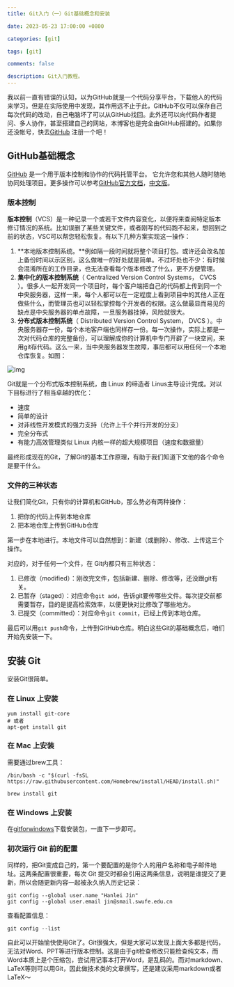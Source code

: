 ```yaml
---
title: Git入门（一）Git基础概念和安装

date: 2023-05-23 17:00:00 +0800

categories: [git]

tags: [git]

comments: false

description: Git入门教程。
---
```


我以前一直有错误的认知，以为GitHub就是一个代码分享平台，下载他人的代码来学习。但是在实际使用中发现，其作用远不止于此，GitHub不仅可以保存自己每次代码的改动，自己电脑坏了可以从GitHub找回。此外还可以向代码作者提问、多人协作，甚至搭建自己的网站，本博客也是完全由GitHub搭建的。如果你还没帐号，快去[GitHub](https://github.com/) 注册一个吧！

## GitHub基础概念

[GitHub](https://github.com/) 是一个用于版本控制和协作的代码托管平台。 它允许您和其他人随时随地协同处理项目。更多操作可以参考[GitHub官方文档](https://docs.github.com/zh)，[中文版](https://gitee.com/progit)。

### 版本控制

**版本控制**（VCS）是一种记录一个或若干文件内容变化，以便将来查阅特定版本修订情况的系统。比如误删了某些关键文件，或者刚写的代码跑不起来，想回到之前的状态，VSC可以帮您轻松恢复。有以下几种方案实现这一操作：

1. **本地版本控制系统。**例如隔一段时间就将整个项目打包。或许还会改名加上备份时间以示区别，这么做唯一的好处就是简单。不过坏处也不少：有时候会混淆所在的工作目录，也无法查看每个版本修改了什么，更不方便管理。
2. **集中化的版本控制系统**（ Centralized Version Control Systems， CVCS ）。很多人一起开发同一个项目时，每个客户端把自己的代码都上传到同一个中央服务器，这样一来，每个人都可以在一定程度上看到项目中的其他人正在做些什么，而管理员也可以轻松掌控每个开发者的权限。这么做最显而易见的缺点是中央服务器的单点故障，一旦服务器挂掉，风险就很大。
3. **分布式版本控制系统**（ Distributed Version Control System， DVCS ）。中央服务器存一份，每个本地客户端也同样存一份。每一次操作，实际上都是一次对代码仓库的完整备份，可以理解成你的计算机中专门开辟了一块空间，来用git存代码。这么一来，当中央服务器发生故障，事后都可以用任何一个本地仓库恢复。如图：

![img](https://gitee.com/progit/figures/18333fig0103-tn.png)

Git就是一个分布式版本控制系统，由 Linux 的缔造者 Linus主导设计完成。对以下目标进行了相当卓越的优化：

- 速度
- 简单的设计
- 对非线性开发模式的强力支持（允许上千个并行开发的分支）
- 完全分布式
- 有能力高效管理类似 Linux 内核一样的超大规模项目（速度和数据量）

最终形成现在的Git，了解Git的基本工作原理，有助于我们知道下文他的各个命令是要干什么。

### 文件的三种状态

让我们简化Git，只有你的计算机和GitHub，那么势必有两种操作：

1. 把你的代码上传到本地仓库
2. 把本地仓库上传到GitHub仓库

第一步在本地进行。本地文件可以自然想到：新建（或删除）、修改、上传这三个操作。

对应的，对于任何一个文件，在 Git内都只有三种状态：

1. 已修改（modified）：刚改完文件，包括新建、删除、修改等，还没跟git有关。
2. 已暂存（staged）：对应命令`git add`，告诉git要传哪些文件。每次提交前都需要暂存，目的是提高检索效率，以便更快对比修改了哪些地方。
3. 已提交（committed）：对应命令`git commit`，已经上传到本地仓库。

最后可以用`git push`命令，上传到GitHub仓库。明白这些Git的基础概念后，咱们开始先安装一下。

## 安装 Git

安装Git很简单。

### 在 Linux 上安装

```shell
yum install git-core
# 或者
apt-get install git
```

### 在 Mac 上安装

需要通过brew工具：

```shell
/bin/bash -c "$(curl -fsSL https://raw.githubusercontent.com/Homebrew/install/HEAD/install.sh)" 

brew install git
```

### 在 Windows 上安装

在[gitforwindows](https://gitforwindows.org/)下载安装包，一直下一步即可。

### 初次运行 Git 前的配置

同样的，把Git变成自己的，第一个要配置的是你个人的用户名称和电子邮件地址。这两条配置很重要，每次 Git 提交时都会引用这两条信息，说明是谁提交了更新，所以会随更新内容一起被永久纳入历史记录：

```shell
git config --global user.name "Hanlei Jin"
git config --global user.email jin@smail.swufe.edu.cn
```

查看配置信息：

```shell
git config --list
```

自此可以开始愉快使用Git了。Git很强大，但是大家可以发现上面大多都是代码，无法对Word、PPT等进行版本控制。这是由于git检查修改只能检查纯文本，而Word本质上是个压缩包，尝试用记事本打开Word，是乱码的。而对markdown、LaTeX等则可以用Git，因此做技术类的文章撰写，还是建议采用markdown或者LaTeX～

